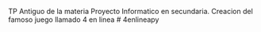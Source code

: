 TP Antiguo de la materia Proyecto Informatico en secundaria.
  Creacion del famoso juego llamado 4 en linea # 4enlineapy
